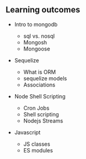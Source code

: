 ## Learning outcomes

+ Intro to mongodb
  - sql vs. nosql
  - Mongosh
  - Mongoose  
  
+ Sequelize
  - What is ORM
  - sequelize models
  - Associations 
  
+ Node Shell Scripting
  - Cron Jobs
  - Shell scripting
  - Nodejs Streams

+ Javascript
  - JS classes
  - ES modules

